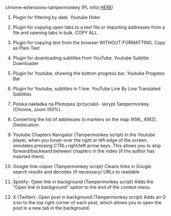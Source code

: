 chrome-extensions-tampermonkey (PL info) [HERE](https://sites.google.com/view/marek7400-homepage/)!

1. Plugin for filtering by date.
Youtube Hider

2. Plugin for copying open tabs to a text file
or importing addresses from a file and opening tabs in bulk.
COPY ALL

3. Plugin for copying text from the browser WITHOUT FORMATTING.
Copy as Plain Text

4. Plugin for downloading subtitles from YouTube.
Youtube Subtitle Downloader

5. Plugin for Youtube, showing the bottom progress bar.
Youtube Progress Bar

6. Plugin for Youtube, subtitles in 1 line.
YouTube Line By Line Translated Subtitles

7. Polska nakładka na Photopea 
(przyciski)- skrypt Tampermonkey (Chrome, zoom 150%).

8. Converting the list of addresses to markers on the map (KML, KMZ). Geolocation.

9. Youtube Chapters Navigator (Tampermonkey script)
In the Youtube player, when you hover over the right or left edge of the screen,
simulates pressing CTRL+right/left arrow keys.
This allows you to skip forward/backward between chapters in the video (if the author has inserted them).

10. Google-link-copier (Tampermonkey script)
Cleans links in Google search results and decodes (if necessary) URLs to readable

11. Spotify- Open link in background (Tampermonkey script)
Adds the "Open link in background" option to the end of the context menu.

12. X (Twitter)- Open post in background (Tampermonkey script)
Adds an O icon to the top right corner of each post, which allows you to open the post in a new tab in the background.
